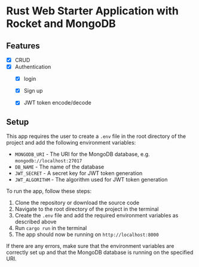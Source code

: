 # Rust Web Starter Application with Rocket and MongoDB

## Features

- [x] CRUD 
- [x] Authentication
    - [x] login
    - [x] Sign up
    - [x] JWT token encode/decode


## Setup

This app requires the user to create a `.env` file in the root directory of the project and add the following environment variables:

* `MONGODB_URI` - The URI for the MongoDB database, e.g. `mongodb://localhost:27017`
* `DB_NAME` - The name of the database
* `JWT_SECRET` - A secret key for JWT token generation
* `JWT_ALGORITHM` - The algorithm used for JWT token generation

To run the app, follow these steps:

1. Clone the repository or download the source code
2. Navigate to the root directory of the project in the terminal
3. Create the `.env` file and add the required environment variables as described above
4. Run `cargo run` in the terminal
5. The app should now be running on `http://localhost:8000`

If there are any errors, make sure that the environment variables are correctly set up and that the MongoDB database is running on the specified URI.
